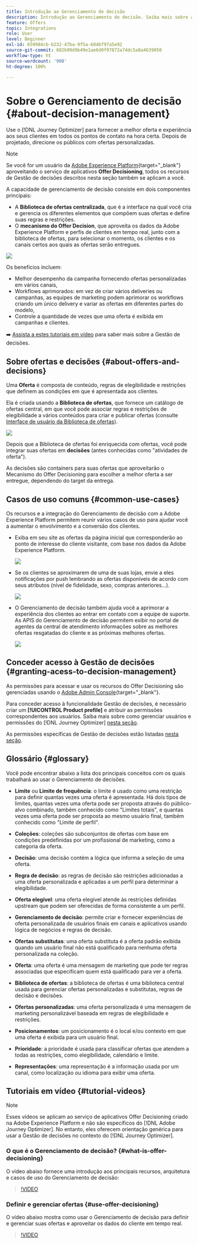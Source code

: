 ```yaml
---
title: Introdução ao Gerenciamento de decisão
description: Introdução ao Gerenciamento de decisão. Saiba mais sobre a arquitetura, as ofertas e as decisões, bem como casos de uso comuns que podem ser executados
feature: Offers
topic: Integrations
role: User
level: Beginner
exl-id: 659984cb-b232-47ba-9f5a-604bf97a5e92
source-git-commit: 882b99d9b49e1ae6d0f97872a74dc5a8a4639050
workflow-type: ht
source-wordcount: '908'
ht-degree: 100%

---
```


# Sobre o Gerenciamento de decisão {#about-decision-management}

Use o [!DNL Journey Optimizer] para fornecer a melhor oferta e experiência aos seus clientes em todos os pontos de contato na hora certa. Depois de projetado, direcione os públicos com ofertas personalizadas.

>[!NOTE]
>
>Se você for um usuário da [Adobe Experience Platform](https://experienceleague.adobe.com/docs/experience-platform/landing/home.html?lang=pt-BR){target=&quot;_blank&quot;} aproveitando o serviço de aplicativos **Offer Decisioning**, todos os recursos de Gestão de decisões descritos nesta seção também se aplicam a você.

A capacidade de gerenciamento de decisão consiste em dois componentes principais:

* A **Biblioteca de ofertas centralizada**, que é a interface na qual você cria e gerencia os diferentes elementos que compõem suas ofertas e define suas regras e restrições.
* O **mecanismo do Offer Decision**, que aproveita os dados da Adobe Experience Platform e perfis de clientes em tempo real, junto com a biblioteca de ofertas, para selecionar o momento, os clientes e os canais certos aos quais as ofertas serão entregues.

![](../assets/architecture.png)

Os benefícios incluem:

* Melhor desempenho da campanha fornecendo ofertas personalizadas em vários canais,
* Workflows aprimorados: em vez de criar vários deliveries ou campanhas, as equipes de marketing podem aprimorar os workflows criando um único delivery e variar as ofertas em diferentes partes do modelo,
* Controle a quantidade de vezes que uma oferta é exibida em campanhas e clientes.

➡️ [Assista a estes tutoriais em vídeo](#tutorial-videos) para saber mais sobre a Gestão de decisões.

## Sobre ofertas e decisões {#about-offers-and-decisions}

Uma **Oferta** é composta de conteúdo, regras de elegibilidade e restrições que definem as condições em que é apresentada aos clientes.

Ela é criada usando a **Biblioteca de ofertas**, que fornece um catálogo de ofertas central, em que você pode associar regras e restrições de elegibilidade a vários conteúdos para criar e publicar ofertas (consulte [Interface de usuário da Biblioteca de ofertas](../get-started/user-interface.md)).

![](../assets/offer_structure.png)

Depois que a Biblioteca de ofertas foi enriquecida com ofertas, você pode integrar suas ofertas em **decisões** (antes conhecidas como &quot;atividades de oferta&quot;).

As decisões são containers para suas ofertas que aproveitarão o Mecanismo do Offer Decisioning para escolher a melhor oferta a ser entregue, dependendo do target da entrega.

## Casos de uso comuns {#common-use-cases}

Os recursos e a integração do Gerenciamento de decisão com a Adobe Experience Platform permitem reunir vários casos de uso para ajudar você a aumentar o envolvimento e a conversão dos clientes.

* Exiba em seu site as ofertas da página inicial que corresponderão ao ponto de interesse do cliente visitante, com base nos dados da Adobe Experience Platform.

   ![](../assets/website.png)

* Se os clientes se aproximarem de uma de suas lojas, envie a eles notificações por push lembrando as ofertas disponíveis de acordo com seus atributos (nível de fidelidade, sexo, compras anteriores...).

   ![](../assets/push_sample.png)

* O Gerenciamento de decisão também ajuda você a aprimorar a experiência dos clientes ao entrar em contato com a equipe de suporte. As APIS do Gerenciamento de decisão permitem exibir no portal de agentes da central de atendimento informações sobre as melhores ofertas resgatadas do cliente e as próximas melhores ofertas.

   ![](../../assets/do-not-localize/call-center.png)

## Conceder acesso à Gestão de decisões {#granting-acess-to-decision-management}

As permissões para acessar e usar os recursos do Offer Decisioning são gerenciadas usando o [Adobe Admin Console](https://helpx.adobe.com/br/enterprise/managing/user-guide.html){target=&quot;_blank&quot;}.

Para conceder acesso à funcionalidade Gestão de decisões, é necessário criar um **[!UICONTROL Product profile]** e atribuir as permissões correspondentes aos usuários. Saiba mais sobre como gerenciar usuários e permissões do [!DNL Journey Optimizer] [nesta seção](../../administration/permissions.md).

As permissões específicas de Gestão de decisões estão listadas [nesta seção](../../administration/high-low-permissions.md#decisions-permissions).

## Glossário {#glossary}

Você pode encontrar abaixo a lista dos principais conceitos com os quais trabalhará ao usar o Gerenciamento de decisões.

* **Limite** ou **Limite de frequência**: o limite é usado como uma restrição para definir quantas vezes uma oferta é apresentada. Há dois tipos de limites, quantas vezes uma oferta pode ser proposta através do público-alvo combinado, também conhecido como &quot;Limites totais&quot;, e quantas vezes uma oferta pode ser proposta ao mesmo usuário final, também conhecido como &quot;Limite de perfil&quot;.

* **Coleções**: coleções são subconjuntos de ofertas com base em condições predefinidas por um profissional de marketing, como a categoria da oferta.

* **Decisão**: uma decisão contém a lógica que informa a seleção de uma oferta.

* **Regra de decisão**: as regras de decisão são restrições adicionadas a uma oferta personalizada e aplicadas a um perfil para determinar a elegibilidade.

* **Oferta elegível**: uma oferta elegível atende às restrições definidas upstream que podem ser oferecidas de forma consistente a um perfil.

* **Gerenciamento de decisão**: permite criar e fornecer experiências de oferta personalizada de usuários finais em canais e aplicativos usando lógica de negócios e regras de decisão.

* **Ofertas substitutas**: uma oferta substituta é a oferta padrão exibida quando um usuário final não está qualificado para nenhuma oferta personalizada na coleção.

* **Oferta**: uma oferta é uma mensagem de marketing que pode ter regras associadas que especificam quem está qualificado para ver a oferta.

* **Biblioteca de ofertas**: a biblioteca de ofertas é uma biblioteca central usada para gerenciar ofertas personalizadas e substitutas, regras de decisão e decisões.

* **Ofertas personalizadas**: uma oferta personalizada é uma mensagem de marketing personalizável baseada em regras de elegibilidade e restrições.

* **Posicionamentos**: um posicionamento é o local e/ou contexto em que uma oferta é exibida para um usuário final.

* **Prioridade**: a prioridade é usada para classificar ofertas que atendem a todas as restrições, como elegibilidade, calendário e limite.

* **Representações**: uma representação é a informação usada por um canal, como localização ou idioma para exibir uma oferta.


## Tutoriais em vídeo {#tutorial-videos}

>[!NOTE]
>
>Esses vídeos se aplicam ao serviço de aplicativos Offer Decisioning criado na Adobe Experience Platform e não são específicos do [!DNL Adobe Journey Optimizer]. No entanto, eles oferecem orientação genérica para usar a Gestão de decisões no contexto do [!DNL Journey Optimizer].

### O que é o Gerenciamento de decisão? {#what-is-offer-decisioning}

O vídeo abaixo fornece uma introdução aos principais recursos, arquitetura e casos de uso do Gerenciamento de decisão:

>[!VIDEO](https://video.tv.adobe.com/v/326961?quality=12&learn=on)

### Definir e gerenciar ofertas {#use-offer-decisioning}

O vídeo abaixo mostra como usar o Gerenciamento de decisão para definir e gerenciar suas ofertas e aproveitar os dados do cliente em tempo real.

>[!VIDEO](https://video.tv.adobe.com/v/326841?quality=12&learn=on)
